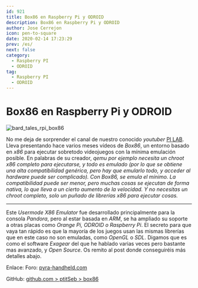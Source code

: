 ```yaml
---
id: 921
title: Box86 en Raspberry Pi y ODROID
description: Box86 en Raspberry Pi y ODROID
author: Jose Cerrejon
icon: pen-to-square
date: 2020-02-14 17:23:29
prev: /es/
next: false
category:
  - Raspberry PI
  - ODROID
tag:
  - Raspberry PI
  - ODROID
---
```


# Box86 en Raspberry Pi y ODROID

![bard_tales_rpi_box86](/images/2020/02/bard_tales_rpi_box86.png)

No me deja de sorprender el canal de nuestro conocido *youtuber* [PI LAB](https://www.youtube.com/channel/UCgfQjdc5RceRlTGfuthBs7g). Lleva presentando hace varios meses vídeos de *Box86*, un entorno basado en *x86* para ejecutar sobretodo videojuegos con la mínima emulación posible. En palabras de su creador, *qemu por ejemplo necesita un chroot x86 completo para ejecutarse, y todo es emulado (por lo que se obtiene una alta compatibilidad genérica, pero hay que emularlo todo, y acceder al hardware puede ser complicado). Con Box86, se emula el mínimo. La compatibilidad puede ser menor, pero muchas cosas se ejecutan de forma nativa, lo que lleva a un cierto aumento de la velocidad. Y no necesitas un chroot completo, solo un puñado de librerías x86 para ejecutar cosas.*

- - -
Este *Usermode X86 Emulator* fue desarrollado principalmente para la consola *Pandora*, pero al estar basada en *ARM*, se ha ampliado su soporte a otras placas como *Orange Pi, ODROID o Raspberry Pi*. El secreto para que vaya tan rápido es que la mayoría de los juegos usan las mismas librerías que en este caso no son emuladas, como *OpenGL* o *SDL*. Digamos que es como el software *Exagear* del que he hablado varias veces pero bastante mas avanzado, y *Open Source*. Os remito al post donde conseguiréis más detalles abajo.

Enlace: Foro: [pyra-handheld.com](https://pyra-handheld.com/boards/threads/box86-linux-userspace-x86-emulator.83577/)

GitHub: [github.com > ptitSeb > box86](https://github.com/ptitSeb/box86)